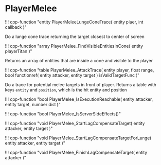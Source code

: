 # PlayerMelee

!!! cpp-function "entity PlayerMeleeLungeConeTrace( entity plaer, int callback )"

  Do a lunge cone trace returning the target closest to center of screen

!!! cpp-function "array<VisibleEntityInCone> PlayerMelee_FindVisibleEntitiesInCone( entity playerTitan )"

  Returns an array of entities that are inside a cone and visible to the player

!!! cpp-function "table PlayerMelee_AttackTrace( entity player, float range, bool functionref( entity attacker, entity target ) isValidTargetFunc )"

  Do a trace for potential melee targets in front of player.
  Returns a table with keys `entity` and `position`, which is the hit entity and position

!!! cpp-function "bool PlayerMelee_IsExecutionReachable( entity attacker, entity target, number dist )"

!!! cpp-function "bool PlayerMelee_IsServerSideEffects()"

!!! cpp-function "void PlayerMelee_StartLagCompensateTarget( entity attacker, entity target )"

!!! cpp-function "void PlayerMelee_StartLagCompensateTargetForLunge( entity attacker, entity target )"

!!! cpp-function "void PlayerMelee_FinishLagCompensateTarget( entity attacker )"
